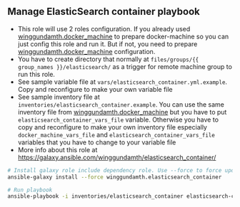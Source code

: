 Manage ElasticSearch container playbook
---------------------------------------------------------------------------

- This role will use 2 roles configuration. If you already used [winggundamth.docker_machine](docker_machine.md) to prepare docker-machine so you can just config this role and run it. But if not, you need to prepare [winggundamth.docker_machine](docker_machine.md) configuration.
- You have to create directory that normally at ```files/groups/{{ group_names }}/elasticsearch/``` as a trigger for remote machine group to run this role.
- See sample variable file at ```vars/elasticsearch_container.yml.example```. Copy and reconfigure to make your own variable file
- See sample inventory file at ```inventories/elasticsearch_container.example```. You can use the same inventory file from [winggundamth.docker_machine](docker_machine.md) but you have to put ```elasticsearch_container_vars_file``` variable. Otherwise you have to copy and reconfigure to make your own inventory file especially ```docker_machine_vars_file``` and ```elasticsearch_container_vars_file``` variables that you have to change to your variable file
- More info about this role at https://galaxy.ansible.com/winggundamth/elasticsearch_container/

```bash
# Install galaxy role include dependency role. Use --force to force update to latest
ansible-galaxy install --force winggundamth.elasticsearch_container

# Run playbook
ansible-playbook -i inventories/elasticsearch_container elasticsearch-container.yml
```
